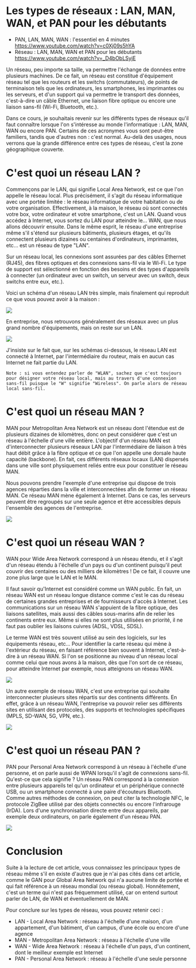 # Les types de réseaux : LAN, MAN, WAN, et PAN pour les débutants 

- PAN, LAN, MAN, WAN : l'essentiel en 4 minutes https://www.youtube.com/watch?v=c0Xj09s5hYA
- Réseau : LAN, MAN, WAN et PAN pour les débutants https://www.youtube.com/watch?v=_D4bObLSyjE

Un réseau, peu importe sa taille, va permettre l'échange de données entre plusieurs machines. De ce fait, un réseau est constitué d'équipement réseau tel que les routeurs et les switchs (commutateurs), de points de terminaison tels que les ordinateurs, les smartphones, les imprimantes ou les serveurs, et d'un support qui va permettre le transport des données, c'est-à-dire un câble Ethernet, une liaison fibre optique ou encore une liaison sans-fil (Wi-Fi, Bluetooth, etc.).

Dans ce cours, je souhaitais revenir sur les différents types de réseaux qu'il faut connaître lorsque l'on s'intéresse au monde l'informatique : LAN, MAN, WAN ou encore PAN. Certains de ces acronymes vous sont peut-être familiers, tandis que d'autres non : c'est normal. Au-delà des usages, nous verrons que la grande différence entre ces types de réseau, c'est la zone géographique couverte.

# C'est quoi un réseau LAN ?

Commençons par le LAN, qui signifie Local Area Network, est ce que l'on appelle le réseau local. Plus précisément, il s'agit du réseau informatique avec une portée limitée : le réseau informatique de votre habitation ou de votre organisation. Effectivement, à la maison, le réseau où sont connectés votre box, votre ordinateur et votre smartphone, c'est un LAN. Quand vous accédez à Internet, vous sortez du LAN pour atteindre le... WAN, que nous allons découvrir ensuite. Dans le même esprit, le réseau d'une entreprise même s'il s'étend sur plusieurs bâtiments, plusieurs étages, et qu'ils connectent plusieurs dizaines ou centaines d'ordinateurs, imprimantes, etc... est un réseau de type "LAN".

Sur un réseau local, les connexions sont assurées par des câbles Ethernet (RJ45), des fibres optiques et des connexions sans-fil via le Wi-Fi. Le type de support est sélectionné en fonction des besoins et des types d'appareils à connecter (un ordinateur avec un switch, un serveur avec un switch, deux switchs entre eux, etc.).

Voici un schéma d'un réseau LAN très simple, mais finalement qui reproduit ce que vous pouvez avoir à la maison :

![](https://www.it-connect.fr/wp-content-itc/uploads/2022/05/schema-reseau-lan-01.png)

En entreprise, nous retrouvons généralement des réseaux avec un plus grand nombre d'équipements, mais on reste sur un LAN.

![](https://www.it-connect.fr/wp-content-itc/uploads/2022/05/schema-reseau-lan-02.png)

J'insiste sur le fait que, sur les schémas ci-dessous, le réseau LAN est connecté à Internet, par l'intermédiaire du routeur, mais en aucun cas Internet ne fait partie du LAN.

    Note : si vous entendez parler de "WLAN", sachez que c'est toujours pour désigner votre réseau local, mais au travers d'une connexion sans-fil puisque le "W" signifie "Wireless". On parle alors de réseau local sans-fil.

# C'est quoi un réseau MAN ?

MAN pour Metropolitan Area Network est un réseau dont l'étendue est de plusieurs dizaines de kilomètres, donc on peut considérer que c'est un réseau à l'échelle d'une ville entière. L'objectif d'un réseau MAN est d'interconnecter plusieurs réseaux LAN par l'intermédiaire de liaison à très haut débit grâce à la fibre optique et ce que l'on appelle une dorsale haute capacité (backbone). En fait, ces différents réseaux locaux (LAN) dispersés dans une ville sont physiquement reliés entre eux pour constituer le réseau MAN.

Nous pouvons prendre l'exemple d'une entreprise qui dispose de trois agences réparties dans la ville et interconnectées afin de former un réseau MAN. Ce réseau MAN mène également à Internet. Dans ce cas, les serveurs peuvent être regroupés sur une seule agence et être accessibles depuis l'ensemble des agences de l'entreprise.

![](https://www.it-connect.fr/wp-content-itc/uploads/2022/05/schema-reseau-man-01.png)

# C'est quoi un réseau WAN ?

WAN pour Wide Area Network correspond à un réseau étendu, et il s'agit d'un réseau étendu à l'échelle d'un pays ou d'un continent puisqu'il peut couvrir des centaines ou des milliers de kilomètres ! De ce fait, il couvre une zone plus large que le LAN et le MAN.

Il faut savoir qu'Internet est considéré comme un WAN public. En fait, un réseau WAN est un réseau longue distance comme c'est le cas du réseau de certaines grandes entreprises et de fournisseurs d'accès à Internet. Les communications sur un réseau WAN s'appuient de la fibre optique, des liaisons satellites, mais aussi des câbles sous-marins afin de relier les continents entre eux. Même si elles ne sont plus utilisées en priorité, il ne faut pas oublier les liaisons cuivres (ADSL, VDSL, SDSL).

Le terme WAN est très souvent utilisé au sein des logiciels, sur les équipements réseau, etc... Pour identifier la carte réseau qui mène à l'extérieur du réseau, en faisant référence bien souvent à Internet, c'est-à-dire à un réseau WAN. Si l'on se positionne au niveau d'un réseau local comme celui que nous avons à la maison, dès que l'on sort de ce réseau, pour atteindre Internet par exemple, nous atteignons un réseau WAN.

![](https://www.it-connect.fr/wp-content-itc/uploads/2022/05/schema-reseau-wan-01.png)

Un autre exemple de réseau WAN, c'est une entreprise qui souhaite interconnecter plusieurs sites répartis sur des continents différents. En effet, grâce à un réseau WAN, l'entreprise va pouvoir relier ses différents sites en utilisant des protocoles, des supports et technologies spécifiques (MPLS, SD-WAN, 5G, VPN, etc.).

![](https://www.it-connect.fr/wp-content-itc/uploads/2022/05/schema-reseau-wan-02.png)

# C'est quoi un réseau PAN ?

PAN pour Personal Area Network correspond à un réseau à l'échelle d'une personne, et on parle aussi de WPAN lorsqu'il s'agit de connexions sans-fil. Qu'est-ce que cela signifie ? Un réseau PAN correspond à la connexion entre plusieurs appareils tel qu'un ordinateur et un périphérique connecté USB, ou un smartphone connecté à une paire d'écouteurs Bluetooth. Comme autres méthodes de connexion, on peut citer la technologie NFC, le protocole ZigBee utilisé par des objets connectés ou encore l'infrarouge (IrDA). Lors d'une synchronisation directe entre deux appareils, par exemple deux ordinateurs, on parle également d'un réseau PAN.

![](https://www.it-connect.fr/wp-content-itc/uploads/2022/05/schema-reseau-pan-01.png)

# Conclusion

Suite à la lecture de cet article, vous connaissez les principaux types de réseau même s'il en existe d'autres que je n'ai pas cités dans cet article, comme le GAN pour Global Area Network qui n'a aucune limite de portée et qui fait référence à un réseau mondial (ou réseau global). Honnêtement, c'est un terme qui n'est pas fréquemment utilisé, car on entend surtout parler de LAN, de WAN et éventuellement de MAN.

Pour conclure sur les types de réseau, vous pouvez retenir ceci :

- LAN - Local Area Network : réseau à l'échelle d'une maison, d'un appartement, d'un bâtiment, d'un campus, d'une école ou encore d'une agence
- MAN - Metropolitan Area Network : réseau à l'échelle d'une ville
- WAN - Wide Area Network : réseau à l'échelle d'un pays, d'un continent, dont le meilleur exemple est Internet
- PAN - Personal Area Network : réseau à l'échelle d'une seule personne

